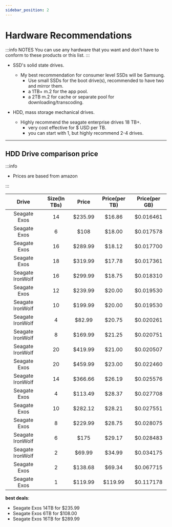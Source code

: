 ```yaml
---
sidebar_position: 2
---
```


# Hardware Recommendations

:::info NOTES
You can use any hardware that you want and don't have to conform to these products or this list.
:::

- SSD's solid state drives.
  - My best recommendation for consumer level SSDs will be Samsung.
    - Use small SSDs for the boot drive(s), recommended to have two and mirror them.
    - a 1TB+ m.2 for the app pool.
    - a 2TB m.2 for cache or separate pool for downloading/transcoding.

- HDD, mass storage mechanical drives.
  - Highly recommend the seagate enterprise drives 18 TB+.
    - very cost effective for $ USD per TB.
    - you can start with 1, but highly recommend 2-4 drives.

___

## HDD Drive comparison price

:::info
- Prices are based from amazon

:::

| Drive | Size(In TBs) | Price | Price(per TB) | Price(per GB) |
| :-------------: | :-------------: | :-------------:	| :-------------:	| :-------------:	|
| Seagate Exos | 14 |$235.99 | $16.86 | $0.016461 |
| Seagate Exos | 6 |$108 | $18.00 | $0.017578 |
| Seagate Exos | 16 |$289.99 | $18.12 | $0.017700 |
| Seagate Exos | 18 |$319.99 | $17.78 | $0.017361 |
| Seagate IronWolf | 16 |$299.99 | $18.75 | $0.018310 |
| Seagate Exos | 12 |$239.99 | $20.00 | $0.019530 |
| Seagate IronWolf | 10 |$199.99 | $20.00 | $0.019530 |
| Seagate IronWolf | 4 |$82.99 | $20.75 | $0.020261 |
| Seagate IronWolf | 8 |$169.99 | $21.25 | $0.020751 |
| Seagate IronWolf | 20 |$419.99 | $21.00 | $0.020507 |
| Seagate Exos | 20 |$459.99 | $23.00 | $0.022460 |
| Seagate IronWolf | 14 |$366.66 | $26.19 | $0.025576 |
| Seagate Exos | 4 |$113.49 | $28.37 | $0.027708 |
| Seagate Exos | 10 |$282.12 | $28.21 | $0.027551 |
| Seagate Exos | 8 |$229.99 | $28.75 | $0.028075 |
| Seagate IronWolf | 6 |$175 | $29.17 | $0.028483 |
| Seagate IronWolf | 2 |$69.99 | $34.99 | $0.034175 |
| Seagate Exos | 2 |$138.68 | $69.34 | $0.067715 |
| Seagate Exos | 1 |$119.99 | $119.99 | $0.117178 |

**best deals**:
- Seagate Exos 14TB for $235.99
- Seagate Exos 6TB for $108.00
- Seagate Exos 16TB for $289.99